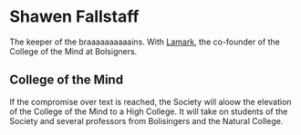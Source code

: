 # Shawen Fallstaff

The keeper of the braaaaaaaaaains. With [Lamark](/p/lamark), the co-founder of the College of the Mind at Bolsigners.

## College of the Mind
If the compromise over text is reached, the Society will aloow the elevation of the College of the Mind to a High College. It will take on students of the Society and several professors from Bolisingers and the Natural College.

